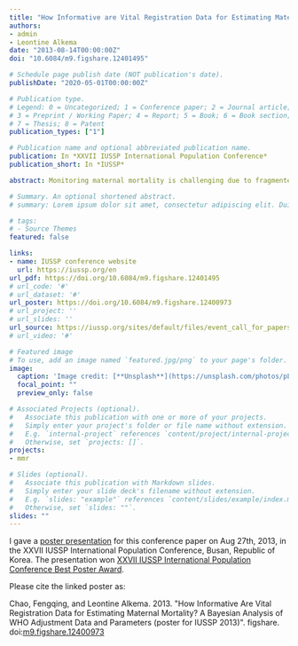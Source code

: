 ```yaml
---
title: "How Informative are Vital Registration Data for Estimating Maternal Mortality? A Bayesian Analysis of WHO Adjustment Data and Parameters"
authors:
- admin
- Leontine Alkema
date: "2013-08-14T00:00:00Z"
doi: "10.6084/m9.figshare.12401495"

# Schedule page publish date (NOT publication's date).
publishDate: "2020-05-01T00:00:00Z"

# Publication type.
# Legend: 0 = Uncategorized; 1 = Conference paper; 2 = Journal article;
# 3 = Preprint / Working Paper; 4 = Report; 5 = Book; 6 = Book section;
# 7 = Thesis; 8 = Patent
publication_types: ["1"]

# Publication name and optional abbreviated publication name.
publication: In *XXVII IUSSP International Population Conference*
publication_short: In *IUSSP*

abstract: Monitoring maternal mortality is challenging due to fragmented data of varying quality. The maternal mortality estimates published by the WHO in 2012 included data adjustment parameters to account for these data quality issues, but there was a discrepancy between the WHO assumption about, and the observed variability in, misclassification errors in vital registration (VR) observations. We developed a Bayesian hierarchical time series model to estimate the extent of VR misclassification errors and to provide a plausible assessment of the uncertainty associated with VR observations for countries with and without external information on VR adjustment parameters. The resulting Bayesian distribution for VR adjustments was more comparable to the observed biases than the WHO expert distribution and the model allows for estimation of VR adjustment values for any period of interest for countries with partial information on such adjustments. We also illustrated that a fully Bayesian modeling approach for estimating maternal mortality can provide more data-driven insights into maternal mortality estimates and data adjustment parameters. However, given the paucity of, and the issues with, maternal mortality data, validation of modeling assumptions and findings is challenging; more data collection and research on measuring maternal mortality and assessing data quality are needed.

# Summary. An optional shortened abstract.
# summary: Lorem ipsum dolor sit amet, consectetur adipiscing elit. Duis posuere tellus ac convallis placerat. Proin tincidunt magna sed ex sollicitudin condimentum.

# tags:
# - Source Themes
featured: false

links:
- name: IUSSP conference website
  url: https://iussp.org/en
url_pdf: https://doi.org/10.6084/m9.figshare.12401495
# url_code: '#'
# url_dataset: '#'
url_poster: https://doi.org/10.6084/m9.figshare.12400973
# url_project: ''
# url_slides: ''
url_source: https://iussp.org/sites/default/files/event_call_for_papers/Busan20130814_submitted.pdf
# url_video: '#'

# Featured image
# To use, add an image named `featured.jpg/png` to your page's folder. 
image:
  caption: 'Image credit: [**Unsplash**](https://unsplash.com/photos/pLCdAaMFLTE)'
  focal_point: ""
  preview_only: false

# Associated Projects (optional).
#   Associate this publication with one or more of your projects.
#   Simply enter your project's folder or file name without extension.
#   E.g. `internal-project` references `content/project/internal-project/index.md`.
#   Otherwise, set `projects: []`.
projects:
- mmr

# Slides (optional).
#   Associate this publication with Markdown slides.
#   Simply enter your slide deck's filename without extension.
#   E.g. `slides: "example"` references `content/slides/example/index.md`.
#   Otherwise, set `slides: ""`.
slides: ""
---
```


I gave a [poster presentation](https://doi.org/10.6084/m9.figshare.12400973) for this conference paper on Aug 27th, 2013, in the XXVII IUSSP International Population Conference, Busan, Republic of Korea. The presentation won [XXVII IUSSP International Population Conference Best Poster Award](https://iussp.org/en/busan-conference-report).

Please cite the linked poster as:

Chao, Fengqing, and Leontine Alkema. 2013. "How Informative Are Vital Registration Data for Estimating Maternal Mortality? A Bayesian Analysis of WHO Adjustment Data and Parameters (poster for IUSSP 2013)". figshare. doi:[m9.figshare.12400973](https://doi.org/10.6084/m9.figshare.12400973)
